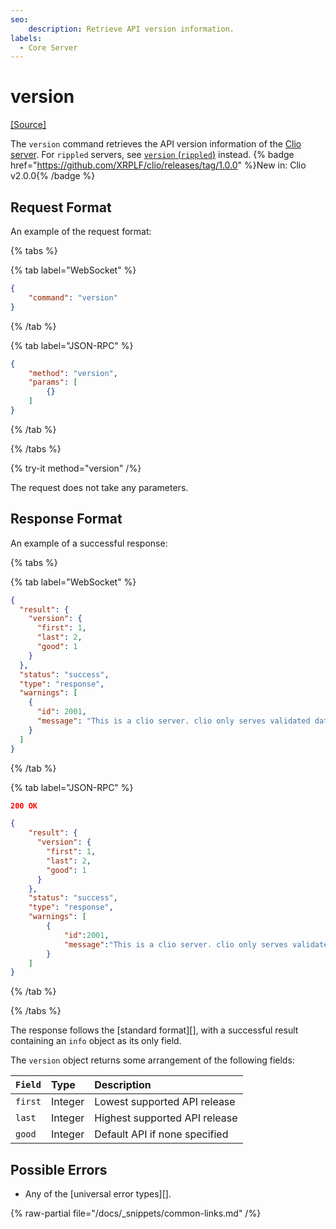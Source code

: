 ```yaml
---
seo:
    description: Retrieve API version information.
labels:
  - Core Server
---
```

# version
[[Source]](https://github.com/XRPLF/clio/blob/develop/src/rpc/handlers/VersionHandler.hpp "Source")

The `version` command retrieves the API version information of the [Clio server](../../../../concepts/networks-and-servers/the-clio-server.md). For `rippled` servers, see [`version` (`rippled`)](../server-info-methods/version.md) instead. {% badge href="https://github.com/XRPLF/clio/releases/tag/1.0.0" %}New in: Clio v2.0.0{% /badge %}


## Request Format
An example of the request format:

{% tabs %}

{% tab label="WebSocket" %}
```json
{
    "command": "version"
}
```
{% /tab %}

{% tab label="JSON-RPC" %}
```json
{
    "method": "version",
    "params": [
        {}
    ]
}
```
{% /tab %}

{% /tabs %}

{% try-it method="version" /%}

The request does not take any parameters.

## Response Format

An example of a successful response:

{% tabs %}

{% tab label="WebSocket" %}
```json
{
  "result": {
    "version": {
      "first": 1,
      "last": 2,
      "good": 1
    }
  },
  "status": "success",
  "type": "response",
  "warnings": [
    {
      "id": 2001,
      "message": "This is a clio server. clio only serves validated data. If you want to talk to rippled, include 'ledger_index':'current' in your request"
    }
  ]
}
```
{% /tab %}

{% tab label="JSON-RPC" %}
```json
200 OK

{
    "result": {
      "version": {
        "first": 1,
        "last": 2,
        "good": 1
      }
    },
    "status": "success",
    "type": "response",
    "warnings": [
        {
            "id":2001,
            "message":"This is a clio server. clio only serves validated data. If you want to talk to rippled, include 'ledger_index':'current' in your request"
        }
    ]
}
```
{% /tab %}

{% /tabs %}

The response follows the [standard format][], with a successful result containing an `info` object as its only field.

The `version` object returns some arrangement of the following fields:

| `Field`  | Type    | Description                   |
|:---------|:--------|:------------------------------|
| `first`  | Integer | Lowest supported API release  |
| `last`   | Integer | Highest supported API release |
| `good`   | Integer | Default API if none specified |

## Possible Errors

* Any of the [universal error types][].

{% raw-partial file="/docs/_snippets/common-links.md" /%}
